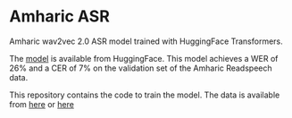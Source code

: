 # Amharic ASR
Amharic wav2vec 2.0 ASR model trained with HuggingFace Transformers.

The [model](https://huggingface.co/agkphysics/wav2vec2-large-xlsr-53-amharic) is available from HuggingFace. This model achieves a WER of 26% and a CER of 7% on the validation set of the Amharic Readspeech data.

This repository contains the code to train the model. The data is available from [here](http://www.openslr.org/25/) or [here](https://github.com/getalp/ALFFA_PUBLIC/tree/master/ASR/AMHARIC)
